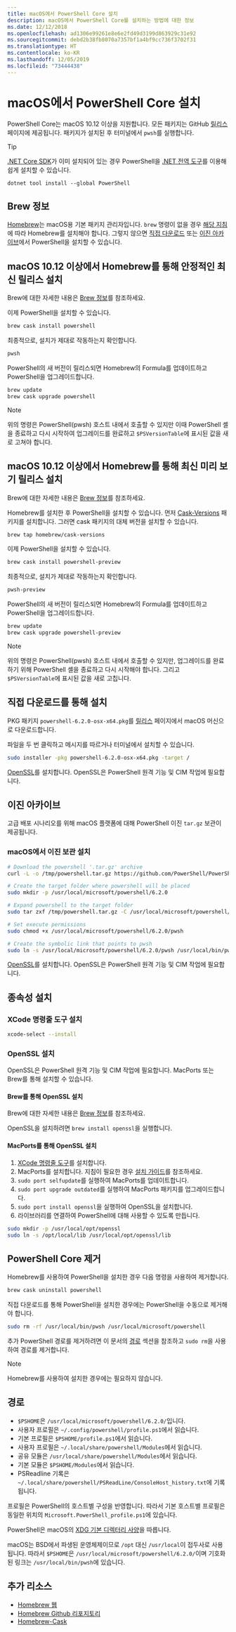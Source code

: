 ```yaml
---
title: macOS에서 PowerShell Core 설치
description: macOS에서 PowerShell Core를 설치하는 방법에 대한 정보
ms.date: 12/12/2018
ms.openlocfilehash: ad1306e99261e8e6e2fd49d3199d863929c31e92
ms.sourcegitcommit: debd2b38fb8070a7357bf1a4bf9cc736f3702f31
ms.translationtype: HT
ms.contentlocale: ko-KR
ms.lasthandoff: 12/05/2019
ms.locfileid: "73444438"
---
```

# <a name="installing-powershell-core-on-macos"></a>macOS에서 PowerShell Core 설치

PowerShell Core는 macOS 10.12 이상을 지원합니다.
모든 패키지는 GitHub [릴리스][] 페이지에 제공됩니다.
패키지가 설치된 후 터미널에서 `pwsh`를 실행합니다.

> [!TIP]
> [.NET Core SDK](/dotnet/core/sdk)가 이미 설치되어 있는 경우 PowerShell을 [.NET 전역 도구](/dotnet/core/tools/global-tools)를 이용해 쉽게 설치할 수 있습니다.
>
> ```
> dotnet tool install --global PowerShell
> ```

## <a name="about-brew"></a>Brew 정보

[Homebrew][brew]는 macOS용 기본 패키지 관리자입니다.
`brew` 명령이 없을 경우 [해당 지침][brew]에 따라 Homebrew를 설치해야 합니다.
그렇지 않으면 [직접 다운로드](#installation-via-direct-download) 또는 [이진 아카이브](#binary-archives)에서 PowerShell을 설치할 수 있습니다.

## <a name="installation-of-latest-stable-release-via-homebrew-on-macos-1012-or-higher"></a>macOS 10.12 이상에서 Homebrew를 통해 안정적인 최신 릴리스 설치

Brew에 대한 자세한 내용은 [Brew 정보](#about-brew)를 참조하세요.

이제 PowerShell을 설치할 수 있습니다.

```sh
brew cask install powershell
```

최종적으로, 설치가 제대로 작동하는지 확인합니다.

```sh
pwsh
```

PowerShell의 새 버전이 릴리스되면 Homebrew의 Formula를 업데이트하고 PowerShell을 업그레이드합니다.

```sh
brew update
brew cask upgrade powershell
```

> [!NOTE]
> 위의 명령은 PowerShell(pwsh) 호스트 내에서 호출할 수 있지만 이때 PowerShell 셸을 종료하고 다시 시작하여 업그레이드를 완료하고 `$PSVersionTable`에 표시된 값을 새로 고쳐야 합니다.

[brew]: https://brew.sh/

## <a name="installation-of-latest-preview-release-via-homebrew-on-macos-1012-or-higher"></a>macOS 10.12 이상에서 Homebrew를 통해 최신 미리 보기 릴리스 설치

Brew에 대한 자세한 내용은 [Brew 정보](#about-brew)를 참조하세요.

Homebrew를 설치한 후 PowerShell을 설치할 수 있습니다.
먼저 [Cask-Versions][cask-versions] 패키지를 설치합니다. 그러면 cask 패키지의 대체 버전을 설치할 수 있습니다.

```sh
brew tap homebrew/cask-versions
```

이제 PowerShell을 설치할 수 있습니다.

```sh
brew cask install powershell-preview
```

최종적으로, 설치가 제대로 작동하는지 확인합니다.

```sh
pwsh-preview
```

PowerShell의 새 버전이 릴리스되면 Homebrew의 Formula를 업데이트하고 PowerShell을 업그레이드합니다.

```sh
brew update
brew cask upgrade powershell-preview
```

> [!NOTE]
> 위의 명령은 PowerShell(pwsh) 호스트 내에서 호출할 수 있지만, 업그레이드를 완료하기 위해 PowerShell 셸을 종료하고 다시 시작해야 합니다.
> 그리고 `$PSVersionTable`에 표시된 값을 새로 고칩니다.

## <a name="installation-via-direct-download"></a>직접 다운로드를 통해 설치

PKG 패키지 `powershell-6.2.0-osx-x64.pkg`를
[릴리스][] 페이지에서 macOS 머신으로 다운로드합니다.

파일을 두 번 클릭하고 메시지를 따르거나 터미널에서 설치할 수 있습니다.

```sh
sudo installer -pkg powershell-6.2.0-osx-x64.pkg -target /
```

[OpenSSL](#install-openssl)를 설치합니다. OpenSSL은 PowerShell 원격 기능 및 CIM 작업에 필요합니다.

## <a name="binary-archives"></a>이진 아카이브

고급 배포 시나리오를 위해 macOS 플랫폼에 대해 PowerShell 이진 `tar.gz` 보관이 제공됩니다.

### <a name="installing-binary-archives-on-macos"></a>macOS에서 이진 보관 설치

```sh
# Download the powershell '.tar.gz' archive
curl -L -o /tmp/powershell.tar.gz https://github.com/PowerShell/PowerShell/releases/download/v6.2.0/powershell-6.2.0-osx-x64.tar.gz

# Create the target folder where powershell will be placed
sudo mkdir -p /usr/local/microsoft/powershell/6.2.0

# Expand powershell to the target folder
sudo tar zxf /tmp/powershell.tar.gz -C /usr/local/microsoft/powershell/6.2.0

# Set execute permissions
sudo chmod +x /usr/local/microsoft/powershell/6.2.0/pwsh

# Create the symbolic link that points to pwsh
sudo ln -s /usr/local/microsoft/powershell/6.2.0/pwsh /usr/local/bin/pwsh
```

[OpenSSL](#install-openssl)를 설치합니다. OpenSSL은 PowerShell 원격 기능 및 CIM 작업에 필요합니다.

## <a name="installing-dependencies"></a>종속성 설치

### <a name="install-xcode-command-line-tools"></a>XCode 명령줄 도구 설치

```sh
xcode-select --install
```

### <a name="install-openssl"></a>OpenSSL 설치

OpenSSL은 PowerShell 원격 기능 및 CIM 작업에 필요합니다. MacPorts 또는 Brew를 통해 설치할 수 있습니다.

#### <a name="install-openssl-via-brew"></a>Brew를 통해 OpenSSL 설치

Brew에 대한 자세한 내용은 [Brew 정보](#about-brew)를 참조하세요.

OpenSSL을 설치하려면 `brew install openssl`을 실행합니다.

#### <a name="install-openssl-via-macports"></a>MacPorts를 통해 OpenSSL 설치

1. [XCode 명령줄 도구](#install-xcode-command-line-tools)를 설치합니다.
1. MacPorts를 설치합니다.
   지침이 필요한 경우 [설치 가이드](https://guide.macports.org/chunked/installing.macports.html)를 참조하세요.
1. `sudo port selfupdate`를 실행하여 MacPorts를 업데이트합니다.
1. `sudo port upgrade outdated`를 실행하여 MacPorts 패키지를 업그레이드합니다.
1. `sudo port install openssl`을 실행하여 OpenSSL을 설치합니다.
1. 라이브러리를 연결하여 PowerShell에 대해 사용할 수 있도록 만듭니다.

```sh
sudo mkdir -p /usr/local/opt/openssl
sudo ln -s /opt/local/lib /usr/local/opt/openssl/lib
```

## <a name="uninstalling-powershell-core"></a>PowerShell Core 제거

Homebrew를 사용하여 PowerShell을 설치한 경우 다음 명령을 사용하여 제거합니다.

```sh
brew cask uninstall powershell
```

직접 다운로드를 통해 PowerShell을 설치한 경우에는 PowerShell을 수동으로 제거해야 합니다.

```sh
sudo rm -rf /usr/local/bin/pwsh /usr/local/microsoft/powershell
```

추가 PowerShell 경로를 제거하려면 이 문서의 [경로](#paths) 섹션을 참조하고 `sudo rm`을 사용하여 경로를 제거합니다.

> [!NOTE]
> Homebrew를 사용하여 설치한 경우에는 필요하지 않습니다.

## <a name="paths"></a>경로

* `$PSHOME`은 `/usr/local/microsoft/powershell/6.2.0/`입니다.
* 사용자 프로필은 `~/.config/powershell/profile.ps1`에서 읽습니다.
* 기본 프로필은 `$PSHOME/profile.ps1`에서 읽습니다.
* 사용자 프로필은 `~/.local/share/powershell/Modules`에서 읽습니다.
* 공유 모듈은 `/usr/local/share/powershell/Modules`에서 읽습니다.
* 기본 모듈은 `$PSHOME/Modules`에서 읽습니다.
* PSReadline 기록은 `~/.local/share/powershell/PSReadLine/ConsoleHost_history.txt`에 기록됩니다.

프로필은 PowerShell의 호스트별 구성을 반영합니다.
따라서 기본 호스트별 프로필은 동일한 위치의 `Microsoft.PowerShell_profile.ps1`에 있습니다.

PowerShell은 macOS의 [XDG 기본 디렉터리 사양][xdg-bds]을 따릅니다.

macOS는 BSD에서 파생된 운영체제이므로 `/opt` 대신 `/usr/local`이 접두사로 사용됩니다.
따라서 `$PSHOME`은 `/usr/local/microsoft/powershell/6.2.0/`이며 기호화된 링크는 `/usr/local/bin/pwsh`에 있습니다.

## <a name="additional-resources"></a>추가 리소스

* [Homebrew 웹][brew]
* [Homebrew Github 리포지토리][GitHub]
* [Homebrew-Cask][cask]

[brew]: http://brew.sh/
[Cask]: https://github.com/Homebrew/homebrew-cask
[cask-versions]: https://github.com/Homebrew/homebrew-cask-versions
[GitHub]: https://github.com/Homebrew
[릴리스]: https://github.com/PowerShell/PowerShell/releases/latest
[xdg-bds]: https://specifications.freedesktop.org/basedir-spec/basedir-spec-latest.html
